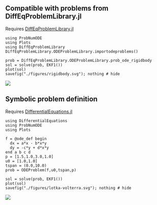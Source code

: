 ## Compatible with problems from DiffEqProblemLibrary.jl
Requires [DiffEqProblemLibrary.jl](https://github.com/SciML/DiffEqProblemLibrary.jl)
```@example
using ProbNumODE
using Plots
using DiffEqProblemLibrary
DiffEqProblemLibrary.ODEProblemLibrary.importodeproblems()

prob = DiffEqProblemLibrary.ODEProblemLibrary.prob_ode_rigidbody
sol = solve(prob, EKF1())
plot(sol)
savefig("./figures/rigidbody.svg"); nothing # hide
```
![](./figures/rigidbody.svg)


## Symbolic problem definition
Requires [DifferentialEquations.jl](https://docs.sciml.ai/stable/)
```@example
using DifferentialEquations
using ProbNumODE
using Plots

f = @ode_def begin
  dx = a*x - b*x*y
  dy = -c*y + d*x*y
end a b c d
p = [1.5,1.0,3.0,1.0]
u0 = [1.0,1.0]
tspan = (0.0,10.0)
prob = ODEProblem(f,u0,tspan,p)

sol = solve(prob, EKF1())
plot(sol)
savefig("./figures/lotka-volterra.svg"); nothing # hide
```
![](./figures/lotka-volterra.svg)
